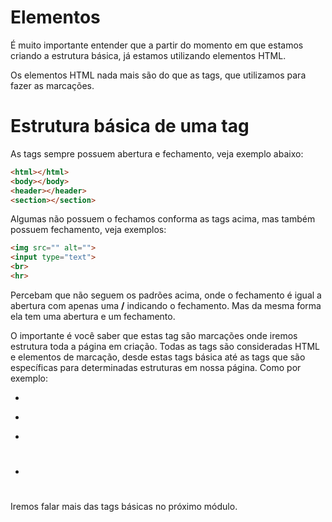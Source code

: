 # Elementos

É muito importante entender que a partir do momento em que estamos criando a estrutura básica, já estamos utilizando elementos HTML.

Os elementos HTML nada mais são do que as tags, que utilizamos para fazer as marcações.

# Estrutura básica de uma tag

As tags sempre possuem abertura e fechamento, veja exemplo abaixo:

```html
<html></html>
<body></body>
<header></header>
<section></section>
```

Algumas não possuem o fechamos conforma as tags acima, mas também possuem fechamento, veja exemplos:

```html
<img src="" alt="">
<input type="text">
<br>
<hr>
```

Percebam que não seguem os padrões acima, onde o fechamento é igual a abertura com apenas uma **/** indicando o fechamento. Mas da mesma forma ela tem uma abertura e um fechamento.

O importante é você saber que estas tag são marcações onde iremos estrutura toda a página em criação. Todas as tags são consideradas HTML e elementos de marcação, desde estas tags básica até as tags que são específicas para determinadas estruturas em nossa página. Como por exemplo:

* <ul></ul>
* <p></p>
* <div></div>
* <h1></h1>

Iremos falar mais das tags básicas no próximo módulo.